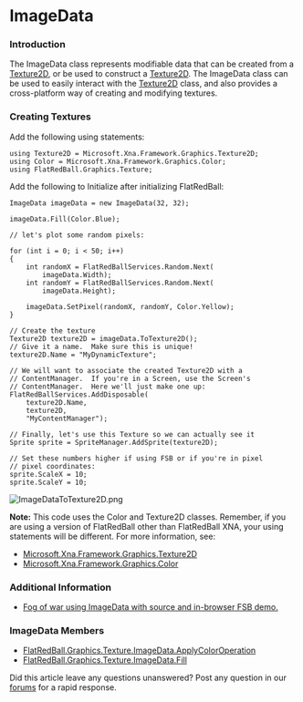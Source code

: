 # ImageData

### Introduction

The ImageData class represents modifiable data that can be created from a [Texture2D](../../../../../frb/docs/index.php), or be used to construct a [Texture2D](../../../../../frb/docs/index.php). The ImageData class can be used to easily interact with the [Texture2D](../../../../../frb/docs/index.php) class, and also provides a cross-platform way of creating and modifying textures.

### Creating Textures

Add the following using statements:

```
using Texture2D = Microsoft.Xna.Framework.Graphics.Texture2D;
using Color = Microsoft.Xna.Framework.Graphics.Color;
using FlatRedBall.Graphics.Texture;
```

Add the following to Initialize after initializing FlatRedBall:

```
ImageData imageData = new ImageData(32, 32);

imageData.Fill(Color.Blue);

// let's plot some random pixels:

for (int i = 0; i < 50; i++)
{
    int randomX = FlatRedBallServices.Random.Next(
        imageData.Width);
    int randomY = FlatRedBallServices.Random.Next(
        imageData.Height);

    imageData.SetPixel(randomX, randomY, Color.Yellow);
}

// Create the texture
Texture2D texture2D = imageData.ToTexture2D();
// Give it a name.  Make sure this is unique!
texture2D.Name = "MyDynamicTexture";

// We will want to associate the created Texture2D with a
// ContentManager.  If you're in a Screen, use the Screen's
// ContentManager.  Here we'll just make one up:
FlatRedBallServices.AddDisposable(
    texture2D.Name,
    texture2D,
    "MyContentManager");

// Finally, let's use this Texture so we can actually see it
Sprite sprite = SpriteManager.AddSprite(texture2D);

// Set these numbers higher if using FSB or if you're in pixel
// pixel coordinates:
sprite.ScaleX = 10;
sprite.ScaleY = 10;
```

![ImageDataToTexture2D.png](../../../../../.gitbook/assets/migrated\_media-ImageDataToTexture2D.png)

**Note:** This code uses the Color and Texture2D classes. Remember, if you are using a version of FlatRedBall other than FlatRedBall XNA, your using statements will be different. For more information, see:

* [Microsoft.Xna.Framework.Graphics.Texture2D](../../../../../frb/docs/index.php)
* [Microsoft.Xna.Framework.Graphics.Color](../../../../../frb/docs/index.php)

### Additional Information

* [Fog of war using ImageData with source and in-browser FSB demo.](../../../../../frb/docs/index.php)

### ImageData Members

* [FlatRedBall.Graphics.Texture.ImageData.ApplyColorOperation](../../../../../frb/docs/index.php)
* [FlatRedBall.Graphics.Texture.ImageData.Fill](../../../../../frb/docs/index.php)

Did this article leave any questions unanswered? Post any question in our [forums](../../../../../frb/forum.md) for a rapid response.
